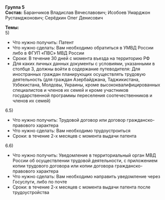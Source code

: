 **Группа 5**  
**Состав:** Баранчиков Владислав Вячеславович; Исобоев Умарджон Рустамджонович; Серёдкин Олег Денисович

**Темы:**  
5)
- Что нужно получить: Патент 
- Что нужно сделать: Вам необходимо обратиться в УМВД России либо в ФГУП «ПВС» МВД России 
- Сроки: В течение 30 дней с момента въезда на территорию РФ 
- Для каких личных данных документы с условиями, указанными в столбце 3, 
	должны войти в содержание путеводителя: Для иностранных граждан 
		планирующих осуществлять трудовую деятельность (для 
		граждан Азербайджана, Таджикистана, Узбекистана, Молдовы, 
		Украины, кроме высококвалифицированных специалистов и членов 
		их семей и кроме участников государственной программы переселения 
		соотечественников и членов их семей)

6.5)
- Что нужно получить: Трудовой договор или договор гражданско-правового характера
- Что нужно сделать: Вам необходимо трудоустроиться 
- Сроки: в течение 2-х месяцев с момента выдачи патента 

6.6)
 - Что нужно получить: Уведомление в территориальный орган МВД России об осуществлении 
			трудовой деятельности, с приложением копии трудового договора 
			или копии договора гражданско-правового характера 
- Что нужно сделать: Вам необходимо направить уведомление через Госуслуги, либо по почте
- Сроки: в течение 2-х месяцев с момента выдачи патента после трудоустройства
